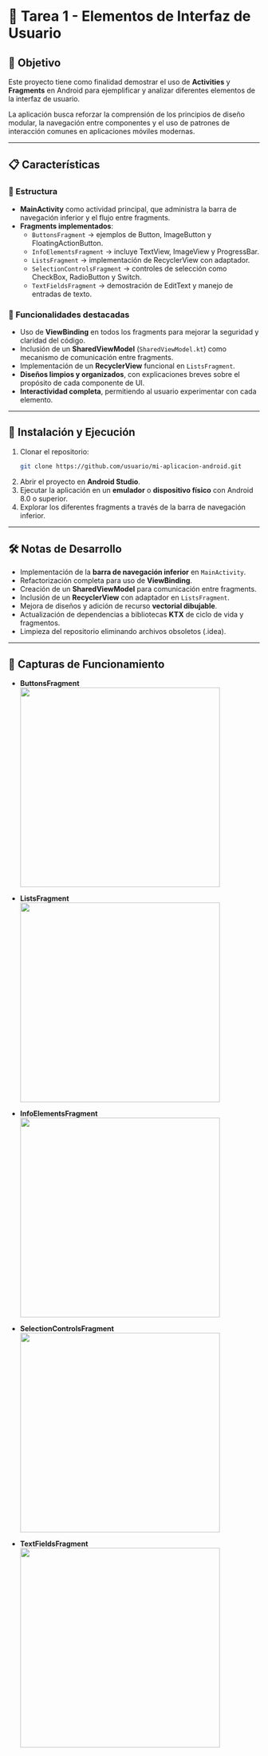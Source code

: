 # 📱 Tarea 1 - Elementos de Interfaz de Usuario

## 🎯 Objetivo  
Este proyecto tiene como finalidad demostrar el uso de **Activities** y **Fragments** en Android para ejemplificar y analizar diferentes elementos de la interfaz de usuario.  

La aplicación busca reforzar la comprensión de los principios de diseño modular, la navegación entre componentes y el uso de patrones de interacción comunes en aplicaciones móviles modernas.  

---

## 📋 Características  

### 🔹 Estructura  
- **MainActivity** como actividad principal, que administra la barra de navegación inferior y el flujo entre fragments.  
- **Fragments implementados**:  
  - `ButtonsFragment` → ejemplos de Button, ImageButton y FloatingActionButton.  
  - `InfoElementsFragment` → incluye TextView, ImageView y ProgressBar.  
  - `ListsFragment` → implementación de RecyclerView con adaptador.  
  - `SelectionControlsFragment` → controles de selección como CheckBox, RadioButton y Switch.  
  - `TextFieldsFragment` → demostración de EditText y manejo de entradas de texto.  

### 🔹 Funcionalidades destacadas  
- Uso de **ViewBinding** en todos los fragments para mejorar la seguridad y claridad del código.  
- Inclusión de un **SharedViewModel** (`SharedViewModel.kt`) como mecanismo de comunicación entre fragments.  
- Implementación de un **RecyclerView** funcional en `ListsFragment`.  
- **Diseños limpios y organizados**, con explicaciones breves sobre el propósito de cada componente de UI.  
- **Interactividad completa**, permitiendo al usuario experimentar con cada elemento.  

---

## 🚀 Instalación y Ejecución  

1. Clonar el repositorio:  
   ```bash
   git clone https://github.com/usuario/mi-aplicacion-android.git
   ```
2. Abrir el proyecto en **Android Studio**.  
3. Ejecutar la aplicación en un **emulador** o **dispositivo físico** con Android 8.0 o superior.  
4. Explorar los diferentes fragments a través de la barra de navegación inferior.  

---

## 🛠️ Notas de Desarrollo  
- Implementación de la **barra de navegación inferior** en `MainActivity`.  
- Refactorización completa para uso de **ViewBinding**.  
- Creación de un **SharedViewModel** para comunicación entre fragments.  
- Inclusión de un **RecyclerView** con adaptador en `ListsFragment`.  
- Mejora de diseños y adición de recurso **vectorial dibujable**.  
- Actualización de dependencias a bibliotecas **KTX** de ciclo de vida y fragmentos.  
- Limpieza del repositorio eliminando archivos obsoletos (.idea).  

---

## 📸 Capturas de Funcionamiento  
- **ButtonsFragment**  
  <img src="Capturas/ButtonsFragment.png" width="400"/>  

- **ListsFragment**  
  <img src="Capturas/ListsFragment.png" width="400"/>  

- **InfoElementsFragment**  
  <img src="Capturas/InfoElementsFragment.png" width="400"/>  

- **SelectionControlsFragment**  
  <img src="Capturas/SelectionControlsFragment.png" width="400"/>  

- **TextFieldsFragment**  
  <img src="Capturas/TextFieldsFragment.png" width="400"/>  
